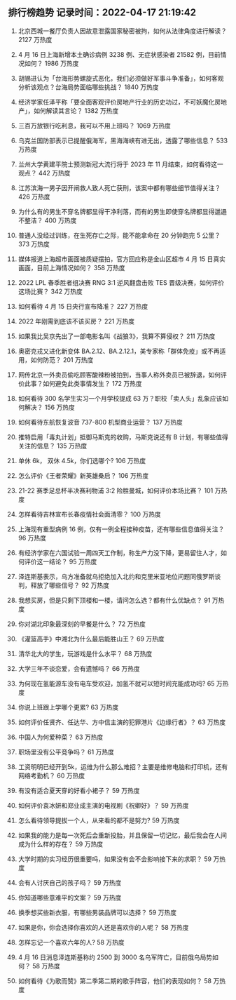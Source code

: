
## 排行榜趋势 记录时间：2022-04-17 21:19:42
  
  1. 北京西城一餐厅负责人因故意泄露国家秘密被拘，如何从法律角度进行解读？ 2127 万热度
    
  2. 4 月 16 日上海新增本土确诊病例 3238 例、无症状感染者 21582 例，目前情况如何？ 1986 万热度
    
  3. 胡锡进认为「台海形势螺旋式恶化，我们必须做好军事斗争准备」，如何客观分析该观点？台海局势面临哪些挑战？ 1840 万热度
    
  4. 经济学家任泽平称「要全面客观评价房地产行业的历史功过，不可妖魔化房地产」，如何解读其言论？ 1382 万热度
    
  5. 三百万放银行吃利息，我可以不用上班吗？ 1069 万热度
    
  6. 乌克兰国防部表示已提醒俄海军，黑海海峡有进无出，透露了哪些信息？ 533 万热度
    
  7. 兰州大学黄建平院士预测新冠大流行将于 2023 年 11 月结束，如何看待这一观点？ 442 万热度
    
  8. 江苏滨海一男子因开闸救人致人死亡获刑，该案中都有哪些细节值得关注？ 426 万热度
    
  9. 为什么有的男生不穿名牌都显得干净利落，而有的男生即使穿名牌都显得邋遢不整洁？ 400 万热度
    
  10. 普通人没经过训练，在生死存亡之际，能不能拿命在 20 分钟跑完 5 公里？ 373 万热度
    
  11. 媒体报道上海超市画面被质疑摆拍，官方回应称是金山区超市 4 月 15 日真实画面，目前上海情况如何？ 358 万热度
    
  12. 2022 LPL 春季胜者组决赛 RNG 3:1 逆风翻盘击败 TES 晋级决赛，如何评价这场比赛？ 342 万热度
    
  13. 如何看待 4 月 15 日央行宣布降准？ 227 万热度
    
  14. 2022 年刚需到底该不该买房？ 221 万热度
    
  15. 如果我比吴京先出了一部电影名叫《战狼3》，我算不算侵权？ 211 万热度
    
  16. 奥密克戎又进化新变体 BA.2.12、BA.2.12.1，美专家称「群体免疫」或不再适用，如何防范？ 201 万热度
    
  17. 网传北京一外卖员偷吃顾客酸辣粉被拍到，当事人称外卖员已被辞退，如何评价此事？如何避免此类事情发生？ 172 万热度
    
  18. 如何看待 300 名学生实习一个月学校提成 63 万？职校「卖人头」乱象应该如何解决？ 156 万热度
    
  19. 如何看待东航恢复波音 737-800 机型商业运营？ 137 万热度
    
  20. 推特启用「毒丸计划」抵御马斯克的收购，马斯克说还有 B 计划，有哪些值得关注的信息？ 135 万热度
    
  21. 单休 6k， 双休 4.5k，你们选哪个? 106 万热度
    
  22. 怎么评价《王者荣耀》新英雄桑启？ 106 万热度
    
  23. 21-22 赛季足总杯半决赛利物浦 3:2 险胜曼城，如何评价本场比赛？ 101 万热度
    
  24. 怎样看待吉林宣布长春疫情社会面清零？ 100 万热度
    
  25. 上海现有重型病例 16 例，仅有一例全程接种疫苗，还有哪些信息值得关注？ 96 万热度
    
  26. 有经济学家在六国试验一周四天工作制，称生产力没下降，更易留住人才，如何评价这一结论？ 95 万热度
    
  27. 泽连斯基表示，乌方准备就乌拒绝加入北约和克里米亚地位问题同俄罗斯谈判，释放了哪些信号？ 92 万热度
    
  28. 我想买房，但是只剩下顶楼和一楼，请问怎么选？都有什么优缺点？ 91 万热度
    
  29. 你对湖北印象最深刻的早餐是什么？ 72 万热度
    
  30. 《灌篮高手》中湘北为什么最后能胜山王？ 69 万热度
    
  31. 清华北大的学生，玩游戏是什么水平？ 68 万热度
    
  32. 大学三年不谈恋爱，会有遗憾吗？ 66 万热度
    
  33. 为何现在氢能源车没有电车受欢迎，加氢不就可以短时间充能成功吗? 65 万热度
    
  34. 你说上班跟上学哪个更累? 63 万热度
    
  35. 如何评价任贤齐、任达华、方中信主演的犯罪港片《边缘行者》？ 63 万热度
    
  36. 中国人为何爱种菜？ 63 万热度
    
  37. 职场里没有公平竞争吗？ 61 万热度
    
  38. 工资明明已经开到5k，运维为什么那么难招？主要是维修电脑和打印机，还有网络考勤机？ 60 万热度
    
  39. 有没有适合夏天穿的好看小裙子？ 59 万热度
    
  40. 如何评价袁冰妍和郑业成主演的电视剧《祝卿好》？ 59 万热度
    
  41. 怎么看待领导提拔一个人，从来看的都不是努力? 59 万热度
    
  42. 如果我的能力是每一次死后会重新投胎，并且保留一切记忆，最后我会在人间成为什么样的存在？ 59 万热度
    
  43. 大学时期的实习经历很重要吗，如果没有会不会影响接下来的求职？ 59 万热度
    
  44. 会有人讨厌自己的孩子吗？ 59 万热度
    
  45. 你知道哪些意难平的文案？ 59 万热度
    
  46. 换季想买些新衣服，有哪些男装品牌可以选择？ 59 万热度
    
  47. 如果是你，你会选择你喜欢的人还是喜欢你的人呢？ 58 万热度
    
  48. 怎样忘记一个喜欢六年的人? 58 万热度
    
  49. 4 月 16 日消息泽连斯基称约 2500 到 3000 名乌军阵亡，目前俄乌局势如何？ 58 万热度
    
  50. 如何看待《为歌而赞》第二季第二期的歌手阵容，他们的表现如何？ 58 万热度
    